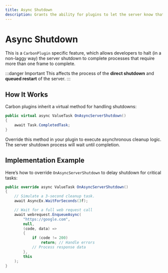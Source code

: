 ```yaml
---
title: Async Shutdown
description: Grants the ability for plugins to let the server know that it should wait for a bit for the plugin to properly shut down after a while.
---
```


# Async Shutdown

This is a `CarbonPlugin` specific feature, which allows developers to halt (in a non-laggy way) the server shutdown to
complete processes that require more than one frame to complete.

:::danger Important
This affects the process of the **direct shutdown** and **queued restart** of the server.
:::

## How It Works

Carbon plugins inherit a virtual method for handling shutdowns:

```csharp
public virtual async ValueTask OnAsyncServerShutdown()
{
    await Task.CompletedTask;
}
```

Override this method in your plugin to execute asynchronous cleanup logic.
The server shutdown process will wait until completion.

## Implementation Example

Here’s how to override `OnAsyncServerShutdown` to delay shutdown for critical tasks:

```csharp
public override async ValueTask OnAsyncServerShutdown()
{
    // Simulate a 3-second cleanup task.
    await AsyncEx.WaitForSeconds(3f);

    // Wait for a full web request call
    await webrequest.EnqueueAsync(
        "https://google.com", 
        null, 
        (code, data) =>
        {
            if (code != 200)
                return; // Handle errors
            // Process response data
        }, 
        this
    );
}
```
